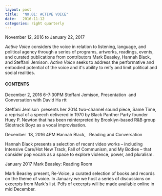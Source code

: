 ```yaml
---
layout: post
title:  "NO.01: ACTIVE VOICE"
date:   2016-11-12
categories: right quarterly
---
```


November 12, 2016 to January 22, 2017

*Active Voice* considers the voice in relation to listening, language, and political agency through a series of programs, artworks, readings, events, and curated publications from contributors Mark Beasley, Hannah Black, and Steffani Jemison. *Active Voice* seeks to address the performative and embodied potential of the voice and it's ability to reify and limit political and social realities.

#### CONTENTS

December 2, 2016​ 
6–7:30PM
Steffani Jemison​, 
Presentation ​
and Conversation​ with David Ha
rtt

Steffani ​Jemison ​
presents her 2014 two-channel sound piece, Same Time, a reprisal of a speech delivered in 1970 by Black Panther Party founder Huey P. Newton that has been reinterpreted by Brooklyn-based R&B group Sidetrack Boyz as a vocal improvisation. 

December​ ​
18, 2016
4PM​
Hannah Black​,​
​ ​
Reading and Conversation

Hannah Black presents a selection of recent video works – including Intensive Care/Hot New Track, Fall of Communism, and My Bodies – that consider pop vocals as a space to explore violence, power, and pluralism.

January 2017
Mark Beasley​: 
Reading Room​

Mark Beasley present, Re-Voice, a curated selection of books and records on the theme of voice. In January we we host a series of discussions on excerpts ​from Mark's list. Pdfs of excerpts will be made available online in mid December.